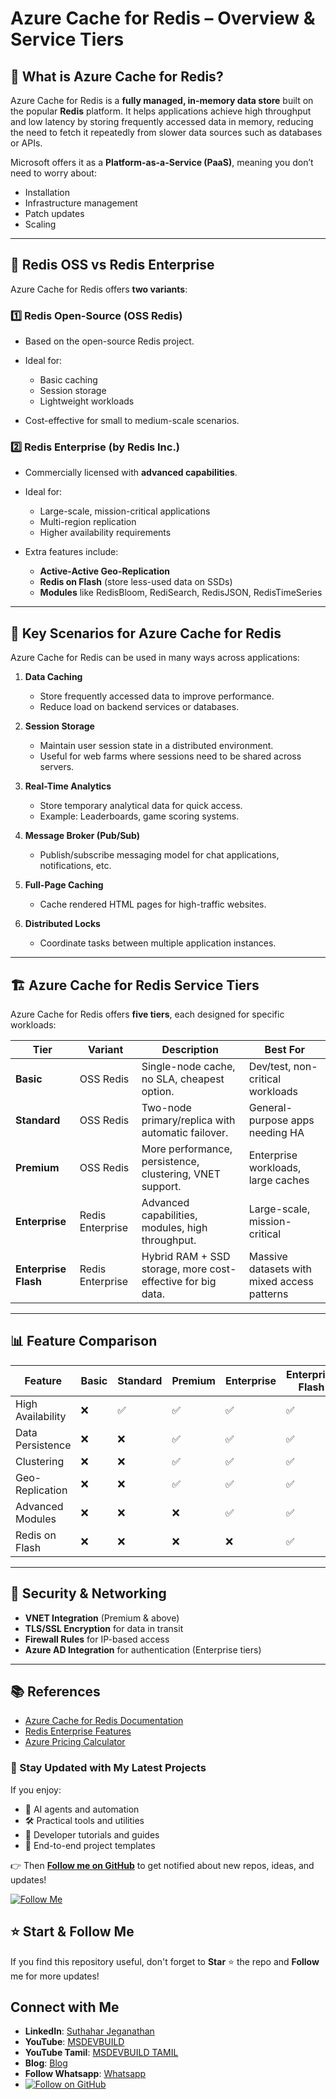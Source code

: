 # Azure Cache for Redis – Overview & Service Tiers

## 📌 What is Azure Cache for Redis?

Azure Cache for Redis is a **fully managed, in-memory data store** built on the popular **Redis** platform.
It helps applications achieve high throughput and low latency by storing frequently accessed data in memory, reducing the need to fetch it repeatedly from slower data sources such as databases or APIs.

Microsoft offers it as a **Platform-as-a-Service (PaaS)**, meaning you don’t need to worry about:

* Installation
* Infrastructure management
* Patch updates
* Scaling

---

## 🔄 Redis OSS vs Redis Enterprise

Azure Cache for Redis offers **two variants**:

### 1️⃣ Redis Open-Source (OSS Redis)

* Based on the open-source Redis project.
* Ideal for:

  * Basic caching
  * Session storage
  * Lightweight workloads
* Cost-effective for small to medium-scale scenarios.

### 2️⃣ Redis Enterprise (by Redis Inc.)

* Commercially licensed with **advanced capabilities**.
* Ideal for:

  * Large-scale, mission-critical applications
  * Multi-region replication
  * Higher availability requirements
* Extra features include:

  * **Active-Active Geo-Replication**
  * **Redis on Flash** (store less-used data on SSDs)
  * **Modules** like RedisBloom, RediSearch, RedisJSON, RedisTimeSeries

---

## 🎯 Key Scenarios for Azure Cache for Redis

Azure Cache for Redis can be used in many ways across applications:

1. **Data Caching**

   * Store frequently accessed data to improve performance.
   * Reduce load on backend services or databases.

2. **Session Storage**

   * Maintain user session state in a distributed environment.
   * Useful for web farms where sessions need to be shared across servers.

3. **Real-Time Analytics**

   * Store temporary analytical data for quick access.
   * Example: Leaderboards, game scoring systems.

4. **Message Broker (Pub/Sub)**

   * Publish/subscribe messaging model for chat applications, notifications, etc.

5. **Full-Page Caching**

   * Cache rendered HTML pages for high-traffic websites.

6. **Distributed Locks**

   * Coordinate tasks between multiple application instances.

---

## 🏗 Azure Cache for Redis Service Tiers

Azure Cache for Redis offers **five tiers**, each designed for specific workloads:

| Tier                 | Variant          | Description                                                 | Best For                                    |
| -------------------- | ---------------- | ----------------------------------------------------------- | ------------------------------------------- |
| **Basic**            | OSS Redis        | Single-node cache, no SLA, cheapest option.                 | Dev/test, non-critical workloads            |
| **Standard**         | OSS Redis        | Two-node primary/replica with automatic failover.           | General-purpose apps needing HA             |
| **Premium**          | OSS Redis        | More performance, persistence, clustering, VNET support.    | Enterprise workloads, large caches          |
| **Enterprise**       | Redis Enterprise | Advanced capabilities, modules, high throughput.            | Large-scale, mission-critical               |
| **Enterprise Flash** | Redis Enterprise | Hybrid RAM + SSD storage, more cost-effective for big data. | Massive datasets with mixed access patterns |

---

## 📊 Feature Comparison

| Feature           | Basic | Standard | Premium | Enterprise | Enterprise Flash |
| ----------------- | ----- | -------- | ------- | ---------- | ---------------- |
| High Availability | ❌     | ✅        | ✅       | ✅          | ✅                |
| Data Persistence  | ❌     | ❌        | ✅       | ✅          | ✅                |
| Clustering        | ❌     | ❌        | ✅       | ✅          | ✅                |
| Geo-Replication   | ❌     | ❌        | ✅       | ✅          | ✅                |
| Advanced Modules  | ❌     | ❌        | ❌       | ✅          | ✅                |
| Redis on Flash    | ❌     | ❌        | ❌       | ❌          | ✅                |

---

## 🔐 Security & Networking

* **VNET Integration** (Premium & above)
* **TLS/SSL Encryption** for data in transit
* **Firewall Rules** for IP-based access
* **Azure AD Integration** for authentication (Enterprise tiers)

---

## 📚 References

* [Azure Cache for Redis Documentation](https://learn.microsoft.com/azure/azure-cache-for-redis/)
* [Redis Enterprise Features](https://redis.io/enterprise/)
* [Azure Pricing Calculator](https://azure.microsoft.com/pricing/calculator/)

### 🔔 Stay Updated with My Latest Projects

If you enjoy:
- 🧠 AI agents and automation
- 🛠️ Practical tools and utilities
- 📘 Developer tutorials and guides
- 🚀 End-to-end project templates

👉 Then **[Follow me on GitHub](https://github.com/jssuthahar)** to get notified about new repos, ideas, and updates!

[![Follow Me](https://img.shields.io/github/followers/jssuthahar?label=Follow&style=social)](https://github.com/jssuthahar)

## ⭐ Start & Follow Me
If you find this repository useful, don't forget to **Star** ⭐ the repo and **Follow** me for more updates!

 ## Connect with Me
- **LinkedIn**: [Suthahar Jeganathan](https://www.linkedin.com/in/jssuthahar/)
- **YouTube**: [MSDEVBUILD](https://www.youtube.com/@MSDEVBUILD)
- **YouTube Tamil**: [MSDEVBUILD TAMIL](https://www.youtube.com/@MSDEVBUILDTamil)
- **Blog**: [Blog](https://www.msdevbuild.com/)
- **Follow Whatsapp**: [Whatsapp](https://www.whatsapp.com/channel/0029Va5j2rHEFeXcTlUhQB0J)
- [![Follow on GitHub](https://img.shields.io/github/followers/jssuthahar?label=Follow&style=social)](https://github.com/jssuthahar)



